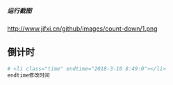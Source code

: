 ##### 运行截图
http://www.jifxi.cn/github/images/count-down/1.png

## 倒计时

``` bash
# <li class="time" endtime="2018-3-10 8:49:0"></li>
endtime修改时间